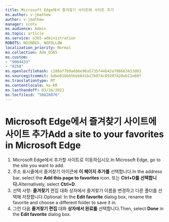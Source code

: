 ```yaml
---
title: Microsoft Edge에서 즐겨찾기 사이트에 사이트 추가
ms.author: v-jmathew
author: v-jmathew
manager: scotv
ms.audience: Admin
ms.topic: article
ms.service: o365-administration
ROBOTS: NOINDEX, NOFOLLOW
localization_priority: Normal
ms.collection: Adm_O365
ms.custom:
- "9004433"
- "8258"
ms.openlocfilehash: c286af7b9a6b6e96a5735f44b42a786663433d03
ms.sourcegitcommit: bdbe81bbb5beb641b27b974c69207428eb11e60f
ms.translationtype: MT
ms.contentlocale: ko-KR
ms.lasthandoff: 03/16/2021
ms.locfileid: "50828876"
---
```

# <a name="add-a-site-to-your-favorites-in-microsoft-edge"></a><span data-ttu-id="d64e4-102">Microsoft Edge에서 즐겨찾기 사이트에 사이트 추가</span><span class="sxs-lookup"><span data-stu-id="d64e4-102">Add a site to your favorites in Microsoft Edge</span></span>

1. <span data-ttu-id="d64e4-103">Microsoft Edge에서 추가할 사이트로 이동하십시오.</span><span class="sxs-lookup"><span data-stu-id="d64e4-103">In Microsoft Edge, go to the site you want to add.</span></span>
2. <span data-ttu-id="d64e4-104">주소 표시줄에서 즐겨찾기 아이콘에 **이 페이지 추가를** 선택합니다.</span><span class="sxs-lookup"><span data-stu-id="d64e4-104">In the address bar, select the **Add this page to favorites** icon.</span></span> <span data-ttu-id="d64e4-105">또는 **Ctrl+D를 선택합니다.**</span><span class="sxs-lookup"><span data-stu-id="d64e4-105">Alternatively, select **Ctrl+D**.</span></span>
3. <span data-ttu-id="d64e4-106">선택 사항: **즐겨찾기** 편집 대화 상자에서 즐겨찾기 이름을 변경하고 다른 폴더를 선택해 저장합니다.</span><span class="sxs-lookup"><span data-stu-id="d64e4-106">Optional: In the **Edit favorite** dialog box, rename the favorite and choose a different folder to save it in.</span></span>
4. <span data-ttu-id="d64e4-107">그런 다음 **즐겨찾기 편집** 대화 **상자에서 완료를** 선택합니다.</span><span class="sxs-lookup"><span data-stu-id="d64e4-107">Then, select **Done** in the **Edit favorite** dialog box.</span></span>
